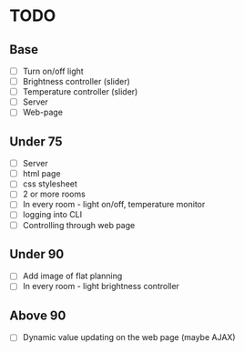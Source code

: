 # TODO
## Base
 - [ ] Turn on/off light
 - [ ] Brightness controller (slider)
 - [ ] Temperature controller (slider)
 - [ ] Server
 - [ ] Web-page
## Under 75
 - [ ] Server
 - [ ] html page
 - [ ] css stylesheet
 - [ ] 2 or more rooms
 - [ ] In every room - light on/off, temperature monitor
 - [ ] logging into CLI
 - [ ] Controlling through web page
## Under 90
 - [ ] Add image of flat planning
 - [ ] In every room - light brightness controller
## Above 90
 - [ ] Dynamic value updating on the web page (maybe AJAX)